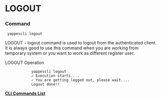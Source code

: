 LOGOUT
======

### Command

     yappescli logout 

LOGOUT - logout command is used to logout from the authenticated client.
It is always good to use this command when you are working from
temporary system or you want to work as different register user.

LOGOUT Operation

              
                yappescli logout
                ✓ Execution starts....
                ✓ You are getting logged out, please wait....
                Logout done!!
              
            

**[CLI Commands List](cli_tool_commands.md)**
